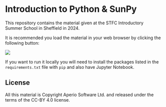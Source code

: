 Introduction to Python & SunPy
==============================

This repository contains the material given at the STFC Introductory Summer
School in Sheffield in 2024.

It is recommended you load the material in your web browser by clicking the
following button:

[![](https://mybinder.org/badge_logo.svg)](https://mybinder.org/v2/gh/aperiosoftware/stfc_summer_school_2024/main?filepath=2024.ipynb)

If you want to run it locally you will need to install the packages listed in
the `requirements.txt` file with `pip` and also have Jupyter Notebook.

License
-------

All this material is Copyright Aperio Software Ltd. and released under the terms of the CC-BY 4.0 license.

